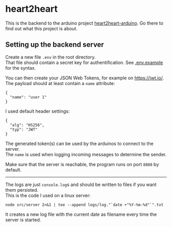# heart2heart
This is the backend to the arduino project [heart2heart-arduino](https://github.com/tsomic/heart2heart-arduino). Go there to find out what this project is about.  

## Setting up the backend server
Create a new file `.env` in the root directory.  
That file should contain a secret key for authentification. See [.env.example](https://github.com/tsomic/heart2heart/blob/2a5ff743603818a7aac787f1743f2ddcf017b8f2/.env.example) for the syntax.

You can then create your JSON Web Tokens, for example on https://jwt.io/.
The payload should at least contain a `name` attribute:
```
{
  "name": "user 1"
}
```

I used default header settings:

```
{
  "alg": "HS256",
  "typ": "JWT"
}
```

The generated token(s) can be used by the arduinos to connect to the server.  
The `name` is used when logging incoming messages to determine the sender.

Make sure that the server is reachable, the program runs on port `8080` by default.

---

The logs are just `console.log`s and should be written to files if you want them persisted.  
This is the code I used on a linux server:
```
node src/server 2>&1 | tee --append logs/log."`date +"%Y-%m-%d"`".txt
```
It creates a new log file with the current date as filename every time the server is started.
